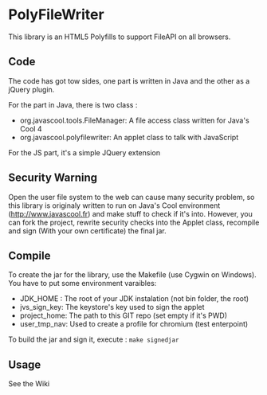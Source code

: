 # PolyFileWriter
This library is an HTML5 Polyfills to support FileAPI on all browsers.

## Code
The code has got tow sides, one part is written in Java and the other as a jQuery plugin.

For the part in Java, there is two class :

* org.javascool.tools.FileManager: A file access class written for Java's Cool 4
* org.javascool.polyfilewriter: An applet class to talk with JavaScript

For the JS part, it's a simple JQuery extension

## Security Warning
Open the user file system to the web can cause many security problem, so this library is originaly written to run on Java's Cool environment (http://www.javascool.fr) and make stuff to check if it's into.
However, you can fork the project, rewrite security checks into the Applet class, recompile and sign (With your own certificate) the final jar.

## Compile
To create the jar for the library, use the Makefile (use Cygwin on Windows).
You have to put some environment varaibles:

* JDK_HOME : The root of your JDK instalation (not bin folder, the root)
* jvs_sign_key: The keystore's key used to sign the applet
* project_home: The path to this GIT repo (set empty if it's PWD)
* user_tmp_nav: Used to create a profile for chromium (test enterpoint)

To build the jar and sign it, execute :
``make signedjar``

## Usage
See the Wiki
